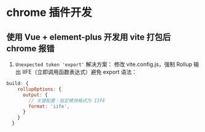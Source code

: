 # chrome 插件开发

## 使用 Vue + element-plus 开发用 vite 打包后 chrome 报错
1. `Unexpected token 'export'`
解决方案：
修改 vite.config.js，强制 Rollup 输出 IIFE（立即调用函数表达式）避免 export 语法：
```js
build: {
    rollupOptions: {
      output: {
        // 关键配置：指定模块格式为 IIFE
        format: 'iife',
      }
    }
  }
```